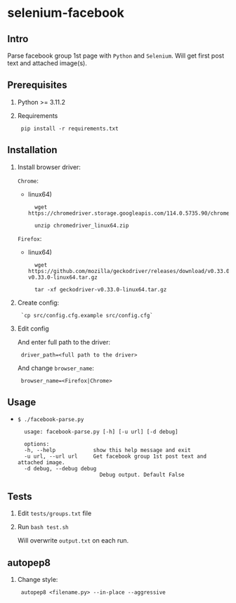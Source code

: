 # selenium-facebook

## Intro

Parse facebook group 1st page with `Python` and `Selenium`. Will get first post text and attached image(s).

## Prerequisites 

1. Python >= 3.11.2

1. Requirements

        pip install -r requirements.txt

## Installation

1. Install browser driver:

    `Chrome`:

    * linux64)


            wget https://chromedriver.storage.googleapis.com/114.0.5735.90/chromedriver_linux64.zip

            unzip chromedriver_linux64.zip 

    `Firefox`:

    * linux64)

            wget https://github.com/mozilla/geckodriver/releases/download/v0.33.0/geckodriver-v0.33.0-linux64.tar.gz

            tar -xf geckodriver-v0.33.0-linux64.tar.gz

1. Create config:

        `cp src/config.cfg.example src/config.cfg`

1. Edit config
    
    And enter full path to the driver:

        driver_path=<full path to the driver>
    
    And change `browser_name`:
        
        browser_name=<Firefox|Chrome>

## Usage

* `$ ./facebook-parse.py`

        usage: facebook-parse.py [-h] [-u url] [-d debug]

        options:
        -h, --help            show this help message and exit
        -u url, --url url     Get facebook group 1st post text and attached image.
        -d debug, --debug debug
                                Debug output. Default False

## Tests

1. Edit `tests/groups.txt` file

1. Run `bash test.sh`
    
    Will overwrite `output.txt` on each run. 

## autopep8

1. Change style:

        autopep8 <filename.py> --in-place --aggressive

